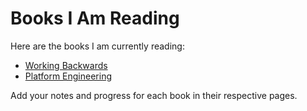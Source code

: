 # Books I Am Reading

Here are the books I am currently reading:

- [Working Backwards](working-backwards.md)
- [Platform Engineering](platform-engineering.md)

Add your notes and progress for each book in their respective pages.